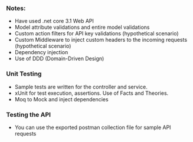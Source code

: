 ### Notes:
- Have used .net core 3.1 Web API
- Model attribute validations and entire model validations
- Custom action filters for API key validations (hypothetical scenario)
- Custom Middleware to inject custom headers to the incoming requests (hypothetical scenario)
- Dependency injection
- Use of DDD (Domain-Driven Design)

### Unit Testing
- Sample tests are written for the controller and service.
- xUnit for test execution, assertions. Use of Facts and Theories.
- Moq to Mock and inject dependencies


### Testing the API
- You can use the exported postman collection file for sample API requests
